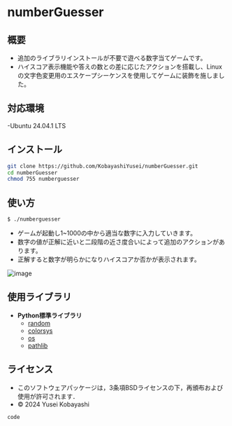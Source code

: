 # numberGuesser
概要
-----------------------
- 追加のライブラリインストールが不要で遊べる数字当てゲームです。
- ハイスコア表示機能や答えの数との差に応じたアクションを搭載し、Linuxの文字色変更用のエスケープシーケンスを使用してゲームに装飾を施しました。

対応環境
-----------------------
-Ubuntu 24.04.1 LTS

インストール
-----------------------
```bash
git clone https://github.com/KobayashiYusei/numberGuesser.git
cd numberGuesser
chmod 755 numberguesser
```

使い方
----------------------
```
$ ./numberguesser
```
- ゲームが起動し1~1000の中から適当な数字に入力していきます。
- 数字の値が正解に近いと二段階の近さ度合いによって追加のアクションがあります。
- 正解すると数字が明らかになりハイスコアか否かが表示されます。

![image](https://github.com/user-attachments/assets/76d676b7-8ce1-4cdf-8bed-5f282d538db8)

使用ライブラリ
-----------------------
- **Python標準ライブラリ**
    - [random](https://github.com/python/cpython/blob/3.9/Lib/random.py) 
    - [colorsys](https://github.com/python/cpython/blob/main/Lib/colorsys.py)
    - [os](https://github.com/python/cpython/blob/main/Lib/os.py)
    - [pathlib](https://github.com/python/cpython/tree/3.13/Lib/pathlib/)

ライセンス
---------------------
- このソフトウェアパッケージは，3条項BSDライセンスの下，再頒布および使用が許可されます．
- © 2024 Yusei Kobayashi
```
code
```